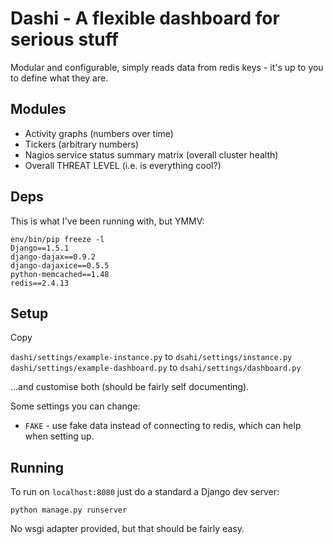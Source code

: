 Dashi - A flexible dashboard for serious stuff
==============================================

Modular and configurable, simply reads data from redis keys - it's up to you to define what they are.

Modules
-------

 - Activity graphs (numbers over time)
 - Tickers (arbitrary numbers)
 - Nagios service status summary matrix (overall cluster health)
 - Overall THREAT LEVEL (i.e. is everything cool?)

Deps
----

This is what I've been running with, but YMMV:

```
env/bin/pip freeze -l
Django==1.5.1
django-dajax==0.9.2
django-dajaxice==0.5.5
python-memcached==1.48
redis==2.4.13
```

Setup
-----

Copy

`dashi/settings/example-instance.py` to `dsahi/settings/instance.py`
`dashi/settings/example-dashboard.py` to `dsahi/settings/dashboard.py`

...and customise both (should be fairly self documenting).

Some settings you can change:

  - `FAKE` - use fake data instead of connecting to redis, which can help when setting up.

Running
-------

To run on `localhost:8080` just do a standard a Django dev server:

```
python manage.py runserver
```

No wsgi adapter provided, but that should be fairly easy.
